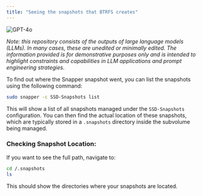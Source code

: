 ```yaml
---
title: "Seeing the snapshots that BTRFS creates"
---
```

![GPT-4o](https://img.shields.io/badge/GPT--4o-3333FF?style=for-the-badge&logo=openai&logoColor=white)



*Note: this repository consists of the outputs of large language models (LLMs). In many cases, these are unedited or minimally edited. The information provided is for demonstrative purposes only and is intended to highlight constraints and capabilities in LLM applications and prompt engineering strategies.*


To find out where the Snapper snapshot went, you can list the snapshots using the following command:

```bash
sudo snapper -c SSD-Snapshots list
```

This will show a list of all snapshots managed under the `SSD-Snapshots` configuration. You can then find the actual location of these snapshots, which are typically stored in a `.snapshots` directory inside the subvolume being managed. 

### Checking Snapshot Location:
If you want to see the full path, navigate to:
```bash
cd /.snapshots
ls
```

This should show the directories where your snapshots are located.
